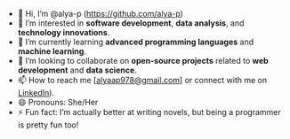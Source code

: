- 👋 Hi, I’m @alya-p (https://github.com/alya-p)
- 👀 I’m interested in **software development**, **data analysis**, and **technology innovations**.
- 🌱 I’m currently learning  **advanced programming languages** and **machine learning**.
- 💞️ I’m looking to collaborate on **open-source projects** related to **web development** and **data science**.
- 📫 How to reach me [alyaap978@gmail.com] or connect with me on [LinkedIn](https://www.linkedin.com/in/alyaa-putri-809614312)).
- 😄 Pronouns: She/Her
- ⚡ Fun fact:  I’m actually better at writing novels, but being a programmer is pretty fun too!

<!---
alya-p/alya-p is a ✨ special ✨ repository because its `README.md` (this file) appears on your GitHub profile.
You can click the Preview link to take a look at your changes.
--->
